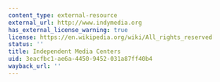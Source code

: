 ```yaml
---
content_type: external-resource
external_url: http://www.indymedia.org
has_external_license_warning: true
license: https://en.wikipedia.org/wiki/All_rights_reserved
status: ''
title: Independent Media Centers
uid: 3eacfbc1-ae6a-4450-9452-031a87ff40b4
wayback_url: ''
---
```

